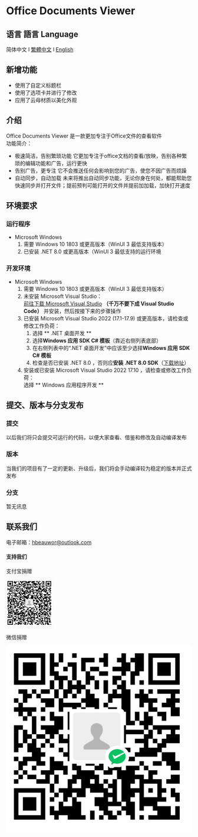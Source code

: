 # Office Documents Viewer
## 语言 語言 Language
简体中文  l
[繁體中文](/.github/res/MarkDown/ZH-TR.md "查看繁體中文的說明")   l
[English](/.github/res/MarkDown/EN-EN.md)
## 新增功能
- 使用了自定义标题栏
- 使用了选项卡并进行了修改
- 应用了云母材质以美化外观
## 介绍
Office Documents Viewer 是一款更加专注于Office文件的查看软件    
功能简介：
- 极速简洁，告别繁琐功能
    它更加专注于office文档的查看/放映，告别各种繁琐的编辑功能和广告，运行更快
- 告别广告，更专注
    它不会推送任何会影响到您的广告，使您不因广告而烦躁
- 自动同步，自动加载
    未来将推出自动同步功能，无论你身在何处，都能帮助您快速同步并打开文件；提前预判可能打开的文件并提前加加载，加快打开速度
## 环境要求
### 运行程序
- Microsoft Windows
    1. 需要 Windows 10 1803 或更高版本（WinUI 3 最低支持版本）
    2. 已安装 .NET 8.0 或更高版本（WinUI 3 最低支持的运行环境
### 开发环境
- Microsoft Windows
    1. 需要 Windows 10 1803 或更高版本（WinUI 3 最低支持版本）
    2. 未安装 Microsoft Visual Studio：    
[前往下载 Microsoft Visual Studio](https://visualstudio.microsoft.com/zh-hans/) **（千万不要下成 Visual Studio Code）**  并安装，然后按接下来的步骤操作
    3. 已安装 Microsoft Visual Studio 2022 (17.1-17.9) 或更高版本，请检查或修改工作负荷：
        1. 选择 ** .NET 桌面开发 **
        2. 选择**Windows 应用 SDK C# 模板**（靠近右侧列表底部）
        3. 在右侧列表中的“.NET 桌面开发”中应该至少选择**Windows 应用 SDK C# 模板**
        4. 检查是否已安装 .NET 8.0 ，否则应**安装 .NET 8.0 SDK**（[下载地址](https://dotnet.microsoft.com/zh-cn/download/dotnet/8.0)）
    4. 安装或已安装 Microsoft Visual Studio 2022 17.10 ，请检查或修改工作负荷：    
        选择 ** Windows 应用程序开发 **
## 提交、版本与分支发布
### 提交
以后我们将只会提交可运行的代码，以便大家查看、借鉴和修改及自动编译发布
### 版本
当我们的项目有了一定的更新、升级后，我们将会手动编译较为稳定的版本并正式发布
### 分支
暂无讯息
## 联系我们
电子邮箱：hbeauwor@outlook.com
#### 支持我们
支付宝捐赠

![Alipay](/.github/res/ass/Alipay.png)  

微信捐赠

![WeChatPay](/.github/res/ass/WeChatPay.png)  